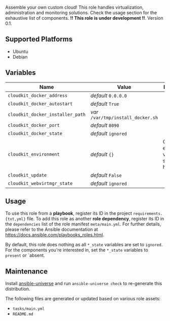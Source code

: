 
<!-- THIS IS A GENERATED FILE, DO NOT EDIT -->

Assemble your own custom cloud! This role handles virtualization, administration and monitoring solutions. Check the usage section for the exhaustive list of components. **!! This role is under development !!**.
 Version 0.1.


## Supported Platforms

  * Ubuntu
  * Debian

## Variables

| Name | Value | Description |
|------|-------|-------------|
| `cloudkit_docker_address` | _default_ `0.0.0.0` |  |
| `cloudkit_docker_autostart` | _default_ `True` |  |
| `cloudkit_docker_installer_path` | _var_ `/var/tmp/install_docker.sh` |  |
| `cloudkit_docker_port` | _default_ `8090` |  |
| `cloudkit_docker_state` | _default_ `ignored` |  |
| `cloudkit_environment` | _default_ `{}` | Common environment variables, such as http_proxy |
| `cloudkit_update` | _default_ `False` |  |
| `cloudkit_webvirtmgr_state` | _default_ `ignored` |  |



## Usage

To use this role from a **playbook**, 
register its ID in the project `requirements.{txt,yml}` file.
To add this role as another **role dependency**,
register its ID in the `dependencies` list of the role manifest `meta/main.yml`.
For further details,
please refer to the Ansible documentation at https://docs.ansible.com/playbooks_roles.html.

By default, this role does nothing as all `*_state` variables are set to `ignored`.
For the components you're interested in, set the `*_state` variables to `present` or `absent.



## Maintenance

Install [ansible-universe](https://github.com/fclaerho/ansible-universe)
and run `ansible-universe check` to re-generate this distribution.

The following files are generated or updated based on various role assets:

  * `tasks/main.yml`
  * `README.md`


